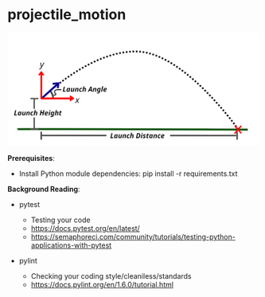 # projectile_motion

![alt text](images/diagram.png)

**Prerequisites**:
* Install Python module dependencies: pip install -r requirements.txt

**Background Reading**:
* pytest
  * Testing your code
  * https://docs.pytest.org/en/latest/
  * https://semaphoreci.com/community/tutorials/testing-python-applications-with-pytest

* pylint 
  * Checking your coding style/cleaniless/standards 
  * https://docs.pylint.org/en/1.6.0/tutorial.html

